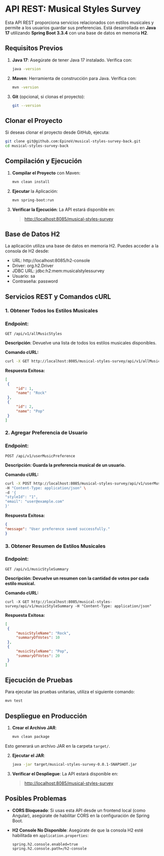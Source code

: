 # API REST: Musical Styles Survey
Esta API REST proporciona servicios relacionados con estilos musicales y permite a los usuarios guardar sus preferencias. Está desarrollada en **Java 17** utilizando **Spring Boot 3.3.4** con una base de datos en memoria **H2**.

## Requisitos Previos
1. **Java 17**: Asegúrate de tener Java 17 instalado. Verifica con:
   ```bash
   java -version
   ```
2. **Maven**: Herramienta de construcción para Java. Verifica con:
   ```bash
   mvn -version
   ```
3. **Git** (opcional, si clonas el proyecto):
   ```bash
   git --version
   ```
## Clonar el Proyecto
Si deseas clonar el proyecto desde GitHub, ejecuta:

   ```bash
   git clone git@github.com:EpinoV/musical-styles-survey-back.git
   cd musical-styles-survey-back
   ```

## Compilación y Ejecución
1. **Compilar el Proyecto** con Maven:
   ```bash
   mvn clean install
   ```
2. **Ejecutar** la Aplicación:
   ```bash
   mvn spring-boot:run
   ```
3. **Verificar la Ejecución**: La API estará disponible en:
    > <http://localhost:8085/musical-styles-survey>

## Base de Datos H2
La aplicación utiliza una base de datos en memoria H2. Puedes acceder a la consola de H2 desde:
- URL: http://localhost:8085/h2-console
- Driver: org.h2.Driver
- JDBC URL: jdbc:h2:mem:musicalstylessurvey
- Usuario: sa
- Contraseña: password

## Servicios REST y Comandos cURL
### 1. Obtener Todos los Estilos Musicales
### Endpoint:
    GET /api/v1/allMusicStyles

**Descripción**: Devuelve una lista de todos los estilos musicales disponibles.

**Comando cURL:**
   ```bash
   curl -X GET http://localhost:8085/musical-styles-survey/api/v1/allMusicStyles -H "Content-Type: application/json"
   ```

**Respuesta Exitosa:**

   ```json
[
    {
        "id": 1,
        "name": "Rock"
    },
    {
        "id": 2,
        "name": "Pop"
    }
]
   ```

### 2. Agregar Preferencia de Usuario
### Endpoint:
    POST /api/v1/userMusicPreference

**Descripción: Guarda la preferencia musical de un usuario.**

**Comando cURL:**
   ```bash
curl -X POST http://localhost:8085/musical-styles-survey/api/v1/userMusicPreference \
-H "Content-Type: application/json" \
-d '{
  "styleId": "1",
  "email": "user@example.com"
}'
   ```

**Respuesta Exitosa:**

   ```json
{
  "message": "User preference saved successfully."
}
   ```

### 3. Obtener Resumen de Estilos Musicales
### Endpoint:
    GET /api/v1/musicStyleSummary

**Descripción: Devuelve un resumen con la cantidad de votos por cada estilo musical.**

**Comando cURL:**
   ```
curl -X GET http://localhost:8085/musical-styles-survey/api/v1/musicStyleSummary -H "Content-Type: application/json"
   ```

**Respuesta Exitosa:**

   ```json
[
    {
        "musicStyleName": "Rock",
        "summaryOfVotes": 10
    },
    {
        "musicStyleName": "Pop",
        "summaryOfVotes": 20
    }
]
   ```

## Ejecución de Pruebas
Para ejecutar las pruebas unitarias, utiliza el siguiente comando:

   ```bash
   mvn test
   ```

## Despliegue en Producción

1. **Crear el Archivo JAR**:

   ```bash
   mvn clean package
   ```
Esto generará un archivo JAR en la carpeta `target/`.



2. **Ejecutar el JAR**:

   ```bash
   java -jar target/musical-styles-survey-0.0.1-SNAPSHOT.jar
   ```

3. **Verificar el Despliegue**: La API estará disponible en:
   > <http://localhost:8085/musical-styles-survey>

## Posibles Problemas

- **CORS Bloqueado**: Si usas esta API desde un frontend local (como Angular), asegúrate de habilitar CORS en la configuración de Spring Boot.
- **H2 Console No Disponible**: Asegúrate de que la consola H2 esté habilitada en `application.properties`:

   ```properties
  spring.h2.console.enabled=true
  spring.h2.console.path=/h2-console
   ```